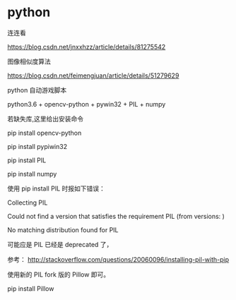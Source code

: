 # python
连连看

https://blog.csdn.net/jnxxhzz/article/details/81275542

图像相似度算法

https://blog.csdn.net/feimengjuan/article/details/51279629

python 自动游戏脚本

python3.6 + opencv-python + pywin32 + PIL + numpy

若缺失库,这里给出安装命令

pip install opencv-python

pip install pypiwin32

pip install PIL

pip install numpy

使用 pip install PIL 时报如下错误：

Collecting PIL

Could not find a version that satisfies the requirement PIL (from versions: )

No matching distribution found for PIL

可能应是 PIL 已经是 deprecated 了，

参考：
http://stackoverflow.com/questions/20060096/installing-pil-with-pip

使用新的 PIL fork 版的 Pillow 即可。

pip install Pillow
